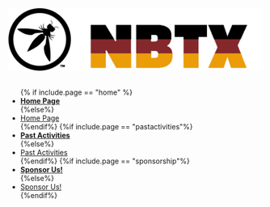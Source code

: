 <link rel="stylesheet" href="{{site_base_url}}assets/css/styles.css">


![OWASP NBTX Chapter Logo](assets/images/nbtx_logo.png)
<br/>
<br/>


<nav class="ch-top-nav">
<ul>
{% if include.page == "home" %}
<li><a href=""><strong>Home Page</strong></a></li>
{%else%}
<li><a href="/">Home Page</a></li>
{%endif%}
{%if include.page == "pastactivities"%}
<li><a href=""><strong>Past Activities</strong></a></li>
{%else%}
<li><a href="pastactivities">Past Activities</a></li>
{%endif%}
{%if include.page == "sponsorship"%}
<li><a href=""><strong>Sponsor Us!</strong></a></li>
{%else%}
<li><a href="sponsorship">Sponsor Us!</a></li>
{%endif%}
</ul>
</nav>